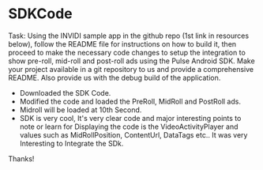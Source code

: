 # SDKCode

Task:
Using the INVIDI sample app in the github repo (1st link in resources below), follow the README file for
instructions on how to build it, then proceed to make the necessary code changes to setup the integration to
show pre-roll, mid-roll and post-roll ads using the Pulse Android SDK. Make your project available in a git
repository to us and provide a comprehensive README. Also provide us with the debug build of the application.



- Downloaded the SDK Code.
- Modified the code and loaded the PreRoll, MidRoll and PostRoll ads.
- Midroll will be loaded at 10th Second.
- SDK is very cool, It's very clear code and major interesting points to note or learn for Displaying the code is the VideoActivityPlayer and
values such as MidRollPosition, ContentUrl, DataTags etc.. It was very Interesting to Integrate the SDk. 

Thanks!
